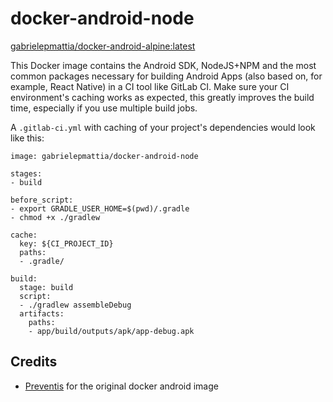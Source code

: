# docker-android-node

[gabrielepmattia/docker-android-alpine:latest](https://hub.docker.com/r/gabrielepmattia/docker-android-node)

This Docker image contains the Android SDK, NodeJS+NPM and the most common packages necessary for building Android Apps (also based on, for example, React Native) in a CI tool like GitLab CI. Make sure your CI environment's caching works as expected, this greatly improves the build time, especially if you use multiple build jobs.

A `.gitlab-ci.yml` with caching of your project's dependencies would look like this:

```
image: gabrielepmattia/docker-android-node

stages:
- build

before_script:
- export GRADLE_USER_HOME=$(pwd)/.gradle
- chmod +x ./gradlew

cache:
  key: ${CI_PROJECT_ID}
  paths:
  - .gradle/

build:
  stage: build
  script:
  - ./gradlew assembleDebug
  artifacts:
    paths:
    - app/build/outputs/apk/app-debug.apk
```

## Credits

- [Preventis](https://github.com/Preventis) for the original docker android image
